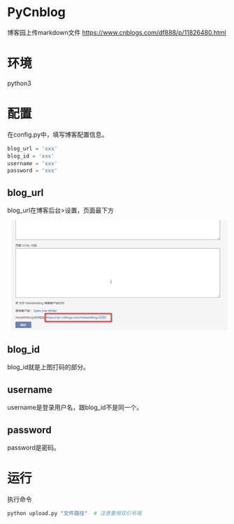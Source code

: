 # PyCnblog
博客园上传markdown文件 https://www.cnblogs.com/df888/p/11826480.html

# 环境

python3

# 配置

在config.py中，填写博客配置信息。

```python
blog_url = 'xxx'
blog_id = 'xxx'
username = 'xxx'
password = 'xxx'
```

## blog_url

blog_url在博客后台>设置，页面最下方

![1573285548666](README/1573285548666.png)

## blog_id

blog_id就是上图打码的部分。

## username

username是登录用户名，跟blog_id不是同一个。

## password

password是密码。

# 运行

执行命令

```python
python upload.py "文件路径"  # 注意要用双引号哦
```

